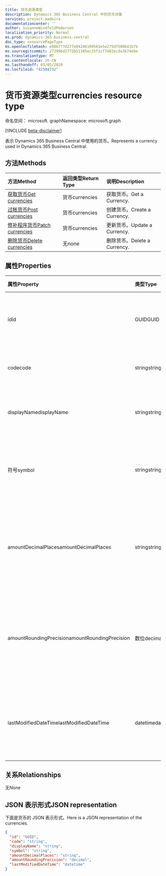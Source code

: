 ```yaml
---
title: 货币资源类型
description: Dynamics 365 Business Central 中的货币对象
services: project-madeira
documentationcenter: ''
author: SusanneWindfeldPedersen
localization_priority: Normal
ms.prod: dynamics-365-business-central
doc_type: resourcePageType
ms.openlocfilehash: e986777d277e84246104561e5e275d7508b41b7b
ms.sourcegitcommit: 272996d2772b51105ec25f1cf7482ecda3b74ebe
ms.translationtype: MT
ms.contentlocale: zh-CN
ms.lasthandoff: 03/05/2020
ms.locfileid: "42504732"
---
```

# <a name="currencies-resource-type"></a><span data-ttu-id="3c8f4-103">货币资源类型</span><span class="sxs-lookup"><span data-stu-id="3c8f4-103">currencies resource type</span></span>

<span data-ttu-id="3c8f4-104">命名空间： microsoft. graph</span><span class="sxs-lookup"><span data-stu-id="3c8f4-104">Namespace: microsoft.graph</span></span>

[!INCLUDE [beta-disclaimer](../../includes/beta-disclaimer.md)]

<span data-ttu-id="3c8f4-105">表示 Dynamics 365 Business Central 中使用的货币。</span><span class="sxs-lookup"><span data-stu-id="3c8f4-105">Represents a currency used in Dynamics 365 Business Central.</span></span>

## <a name="methods"></a><span data-ttu-id="3c8f4-106">方法</span><span class="sxs-lookup"><span data-stu-id="3c8f4-106">Methods</span></span>
| <span data-ttu-id="3c8f4-107">方法</span><span class="sxs-lookup"><span data-stu-id="3c8f4-107">Method</span></span>                                                  |<span data-ttu-id="3c8f4-108">返回类型</span><span class="sxs-lookup"><span data-stu-id="3c8f4-108">Return Type</span></span>|<span data-ttu-id="3c8f4-109">说明</span><span class="sxs-lookup"><span data-stu-id="3c8f4-109">Description</span></span>       |
|:--------------------------------------------------------|:----------|:-----------------|
|[<span data-ttu-id="3c8f4-110">获取货币</span><span class="sxs-lookup"><span data-stu-id="3c8f4-110">Get currencies</span></span>](../api/dynamics-currencies-get.md)      |<span data-ttu-id="3c8f4-111">货币</span><span class="sxs-lookup"><span data-stu-id="3c8f4-111">currencies</span></span> |<span data-ttu-id="3c8f4-112">获取货币。</span><span class="sxs-lookup"><span data-stu-id="3c8f4-112">Get a Currency.</span></span>   |
|[<span data-ttu-id="3c8f4-113">过帐货币</span><span class="sxs-lookup"><span data-stu-id="3c8f4-113">Post currencies</span></span>](../api/dynamics-create-currencies.md)  |<span data-ttu-id="3c8f4-114">货币</span><span class="sxs-lookup"><span data-stu-id="3c8f4-114">currencies</span></span> |<span data-ttu-id="3c8f4-115">创建货币。</span><span class="sxs-lookup"><span data-stu-id="3c8f4-115">Create a Currency.</span></span>|
|[<span data-ttu-id="3c8f4-116">修补程序货币</span><span class="sxs-lookup"><span data-stu-id="3c8f4-116">Patch currencies</span></span>](../api/dynamics-currencies-update.md) |<span data-ttu-id="3c8f4-117">货币</span><span class="sxs-lookup"><span data-stu-id="3c8f4-117">currencies</span></span> |<span data-ttu-id="3c8f4-118">更新货币。</span><span class="sxs-lookup"><span data-stu-id="3c8f4-118">Update a Currency.</span></span>|
|[<span data-ttu-id="3c8f4-119">删除货币</span><span class="sxs-lookup"><span data-stu-id="3c8f4-119">Delete currencies</span></span>](../api/dynamics-currencies-delete.md)|<span data-ttu-id="3c8f4-120">无</span><span class="sxs-lookup"><span data-stu-id="3c8f4-120">none</span></span>       |<span data-ttu-id="3c8f4-121">删除货币。</span><span class="sxs-lookup"><span data-stu-id="3c8f4-121">Delete a Currency.</span></span>|

## <a name="properties"></a><span data-ttu-id="3c8f4-122">属性</span><span class="sxs-lookup"><span data-stu-id="3c8f4-122">Properties</span></span>
| <span data-ttu-id="3c8f4-123">属性</span><span class="sxs-lookup"><span data-stu-id="3c8f4-123">Property</span></span>              | <span data-ttu-id="3c8f4-124">类型</span><span class="sxs-lookup"><span data-stu-id="3c8f4-124">Type</span></span>   |<span data-ttu-id="3c8f4-125">说明</span><span class="sxs-lookup"><span data-stu-id="3c8f4-125">Description</span></span>                                                   |
|:----------------------|:-------|:-------------------------------------------------------------|
|<span data-ttu-id="3c8f4-126">id</span><span class="sxs-lookup"><span data-stu-id="3c8f4-126">id</span></span>                     |<span data-ttu-id="3c8f4-127">GUID</span><span class="sxs-lookup"><span data-stu-id="3c8f4-127">GUID</span></span>    |<span data-ttu-id="3c8f4-128">货币的唯一 ID。</span><span class="sxs-lookup"><span data-stu-id="3c8f4-128">The unique ID of the currency.</span></span> <span data-ttu-id="3c8f4-129">不可编辑。</span><span class="sxs-lookup"><span data-stu-id="3c8f4-129">Non-editable.</span></span>                  |
|<span data-ttu-id="3c8f4-130">code</span><span class="sxs-lookup"><span data-stu-id="3c8f4-130">code</span></span>                   |<span data-ttu-id="3c8f4-131">string</span><span class="sxs-lookup"><span data-stu-id="3c8f4-131">string</span></span>  |<span data-ttu-id="3c8f4-132">指定货币代码。</span><span class="sxs-lookup"><span data-stu-id="3c8f4-132">Specifies the currency code.</span></span>                                  |
|<span data-ttu-id="3c8f4-133">displayName</span><span class="sxs-lookup"><span data-stu-id="3c8f4-133">displayName</span></span>            |<span data-ttu-id="3c8f4-134">string</span><span class="sxs-lookup"><span data-stu-id="3c8f4-134">string</span></span>  |<span data-ttu-id="3c8f4-135">指定货币显示名称。</span><span class="sxs-lookup"><span data-stu-id="3c8f4-135">Specifies the currency display name.</span></span>                          |
|<span data-ttu-id="3c8f4-136">符号</span><span class="sxs-lookup"><span data-stu-id="3c8f4-136">symbol</span></span>                 |<span data-ttu-id="3c8f4-137">string</span><span class="sxs-lookup"><span data-stu-id="3c8f4-137">string</span></span>  |<span data-ttu-id="3c8f4-138">指定在支票上显示的此货币符号。</span><span class="sxs-lookup"><span data-stu-id="3c8f4-138">Specifies the symbol for this currency that appears on checks.</span></span>|
|<span data-ttu-id="3c8f4-139">amountDecimalPlaces</span><span class="sxs-lookup"><span data-stu-id="3c8f4-139">amountDecimalPlaces</span></span>    |<span data-ttu-id="3c8f4-140">string</span><span class="sxs-lookup"><span data-stu-id="3c8f4-140">string</span></span>  |<span data-ttu-id="3c8f4-141">指定系统将按此货币的金额显示的小数位数。</span><span class="sxs-lookup"><span data-stu-id="3c8f4-141">Specifies the number of decimal places the system will display on amounts for this currency.</span></span>|
|<span data-ttu-id="3c8f4-142">amountRoundingPrecision</span><span class="sxs-lookup"><span data-stu-id="3c8f4-142">amountRoundingPrecision</span></span>|<span data-ttu-id="3c8f4-143">数位</span><span class="sxs-lookup"><span data-stu-id="3c8f4-143">decimal</span></span> |<span data-ttu-id="3c8f4-144">指定此货币的舍入金额时要使用的时间间隔的大小。</span><span class="sxs-lookup"><span data-stu-id="3c8f4-144">Specifies the size of the interval to be used when rounding amounts for this currency.</span></span>|
|<span data-ttu-id="3c8f4-145">lastModifiedDateTime</span><span class="sxs-lookup"><span data-stu-id="3c8f4-145">lastModifiedDateTime</span></span>   |<span data-ttu-id="3c8f4-146">datetime</span><span class="sxs-lookup"><span data-stu-id="3c8f4-146">datetime</span></span>|<span data-ttu-id="3c8f4-147">修改了货币的最后一个日期/时间。</span><span class="sxs-lookup"><span data-stu-id="3c8f4-147">The last datetime the currency was modified.</span></span> <span data-ttu-id="3c8f4-148">只读。</span><span class="sxs-lookup"><span data-stu-id="3c8f4-148">Read-Only.</span></span>       |  


## <a name="relationships"></a><span data-ttu-id="3c8f4-149">关系</span><span class="sxs-lookup"><span data-stu-id="3c8f4-149">Relationships</span></span>
<span data-ttu-id="3c8f4-150">无</span><span class="sxs-lookup"><span data-stu-id="3c8f4-150">None</span></span>

## <a name="json-representation"></a><span data-ttu-id="3c8f4-151">JSON 表示形式</span><span class="sxs-lookup"><span data-stu-id="3c8f4-151">JSON representation</span></span>

<span data-ttu-id="3c8f4-152">下面是货币的 JSON 表示形式。</span><span class="sxs-lookup"><span data-stu-id="3c8f4-152">Here is a JSON representation of the currencies.</span></span>


```json
{
  "id": "GUID",
  "code": "string",
  "displayName": "string",
  "symbol": "string",
  "amountDecimalPlaces": "string",
  "amountRoundingPrecision": "decimal",
  "lastModifiedDateTime": "datetime"
}

```

